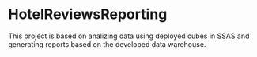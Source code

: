 # HotelReviewsReporting
This project is based on analizing data using deployed cubes in SSAS and generating reports based on the developed data warehouse.